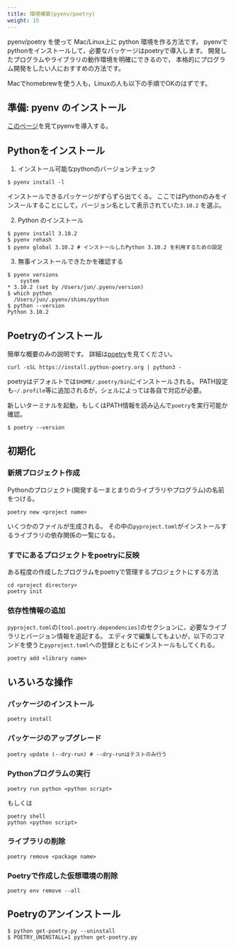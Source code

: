 ```yaml
---
title: 環境構築(pyenv/poetry)
weight: 15
---
```


pyenv/poetry を使って Mac/Linux上に python 環境を作る方法です。
pyenvでpythonをインストールして，必要なパッケージはpoetryで導入します。
開発したプログラムやライブラリの動作環境を明確にできるので，
本格的にプログラム開発をしたい人におすすめの方法です。

Macでhomebrewを使う人も，Linuxの人も以下の手順でOKのはずです。

## 準備: pyenv のインストール

[このページ](./install-pyenv.md)を見てpyenvを導入する。

## Pythonをインストール

1. インストール可能なpythonのバージョンチェック
```
$ pyenv install -l 
```
インストールできるパッケージがずらずら出てくる。
ここではPythonのみをインスールすることにして，バージョン名として表示されていた`3.10.2` を選ぶ。

2. Python のインストール
```
$ pyenv install 3.10.2
$ pyenv rehash
$ pyenv global 3.10.2 # インストールしたPython 3.10.2 を利用するための設定
```

3. 無事インストールできたかを確認する
```
$ pyenv versions
	system
* 3.10.2 (set by /Users/jun/.pyenv/version)
$ which python
  /Users/jun/.pyenv/shims/python
$ python --version
Python 3.10.2
```

## Poetryのインストール

簡単な概要のみの説明です。
詳細は[poetry](https://python-poetry.org/docs/)を見てください。


```
curl -sSL https://install.python-poetry.org | python3 -
```

poetryはデフォルトでは`$HOME/.poetry/bin`にインストールされる。
PATH設定も`~/.profile`等に追加されるが，シェルによっては各自で対応が必要。

新しいターミナルを起動，もしくはPATH情報を読み込んで`poetry`を実行可能か確認。
```
$ poetry --version
```

## 初期化

### 新規プロジェクト作成

Pythonのプロジェクト(開発する一まとまりのライブラリやプログラム)の名前をつける。

```
poetry new <project name>
```

いくつかのファイルが生成される。 その中の`pyproject.toml`がインストールするライブラリの依存関係の一覧になる。

### すでにあるプロジェクトをpoetryに反映

ある程度の作成したプログラムをpoetryで管理するプロジェクトにする方法
```
cd <project directory>
poetry init
```

### 依存性情報の追加

`pyproject.toml`の`[tool.poetry.dependencies]`のセクションに，必要なライブラリとバージョン情報を追記する。
エディタで編集してもよいが，以下のコマンドを使うと`pyproject.toml`への登録とともにインストールもしてくれる。
```
poetry add <library name>
```

## いろいろな操作
### パッケージのインストール

```
poetry install
```

### パッケージのアップグレード

```
poetry update (--dry-run) # --dry-runはテストのみ行う
```

### Pythonプログラムの実行

```
poetry run python <python script>
```
もしくは
```
poetry shell
python <python script>
```

### ライブラリの削除

```
poetry remove <package name>
```

### Poetryで作成した仮想環境の削除

```
poetry env remove --all
```

## Poetryのアンインストール

```
$ python get-poetry.py --uninstall
$ POETRY_UNINSTALL=1 python get-poetry.py
```